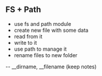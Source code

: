 ## FS + Path
- use fs and path module
- create new file with some data
- read from it
- write to it 
- use path to manage it
- rename files to new folder

-- __dirname, __filename (keep notes)